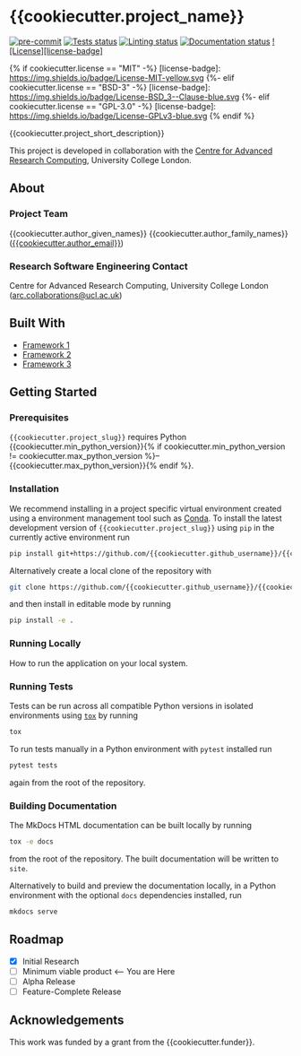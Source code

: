 # {{cookiecutter.project_name}}

[![pre-commit](https://img.shields.io/badge/pre--commit-enabled-brightgreen?logo=pre-commit&logoColor=white)](https://github.com/pre-commit/pre-commit)
[![Tests status][tests-badge]][tests-link]
[![Linting status][linting-badge]][linting-link]
[![Documentation status][documentation-badge]][documentation-link]
[![License][license-badge]](./LICENSE.md)

<!--
[![PyPI version][pypi-version]][pypi-link]
[![Conda-Forge][conda-badge]][conda-link]
[![PyPI platforms][pypi-platforms]][pypi-link]
-->

<!-- prettier-ignore-start -->
[tests-badge]:              https://github.com/{{cookiecutter.github_username}}/{{cookiecutter.project_slug}}/actions/workflows/tests.yml/badge.svg
[tests-link]:               https://github.com/{{cookiecutter.github_username}}/{{cookiecutter.project_slug}}/actions/workflows/tests.yml
[linting-badge]:            https://github.com/{{cookiecutter.github_username}}/{{cookiecutter.project_slug}}/actions/workflows/linting.yml/badge.svg
[linting-link]:             https://github.com/{{cookiecutter.github_username}}/{{cookiecutter.project_slug}}/actions/workflows/linting.yml
[documentation-badge]:      https://github.com/{{cookiecutter.github_username}}/{{cookiecutter.project_slug}}/actions/workflows/docs.yml/badge.svg
[documentation-link]:       https://github.com/{{cookiecutter.github_username}}/{{cookiecutter.project_slug}}/actions/workflows/docs.yml
[conda-badge]:              https://img.shields.io/conda/vn/conda-forge/{{cookiecutter.project_slug}}
[conda-link]:               https://github.com/conda-forge/{{cookiecutter.project_slug}}-feedstock
[pypi-link]:                https://pypi.org/project/{{cookiecutter.project_slug}}/
[pypi-platforms]:           https://img.shields.io/pypi/pyversions/{{cookiecutter.project_slug}}
[pypi-version]:             https://img.shields.io/pypi/v/{{cookiecutter.project_slug}}
{% if cookiecutter.license == "MIT" -%}
[license-badge]:            https://img.shields.io/badge/License-MIT-yellow.svg
{%- elif cookiecutter.license == "BSD-3" -%}
[license-badge]:            https://img.shields.io/badge/License-BSD_3--Clause-blue.svg
{%- elif cookiecutter.license == "GPL-3.0" -%}
[license-badge]:            https://img.shields.io/badge/License-GPLv3-blue.svg
{% endif %}
<!-- prettier-ignore-end -->

{{cookiecutter.project_short_description}}

This project is developed in collaboration with the
[Centre for Advanced Research Computing](https://ucl.ac.uk/arc), University
College London.

## About

### Project Team

{{cookiecutter.author_given_names}} {{cookiecutter.author_family_names}} ([{{cookiecutter.author_email}}](mailto:{{cookiecutter.author_email}}))

<!-- TODO: how do we have an array of collaborators ? -->

### Research Software Engineering Contact

Centre for Advanced Research Computing, University College London
([arc.collaborations@ucl.ac.uk](mailto:arc.collaborations@ucl.ac.uk))

## Built With

<!-- TODO: can cookiecutter make a list of frameworks? -->

- [Framework 1](https://something.com)
- [Framework 2](https://something.com)
- [Framework 3](https://something.com)

## Getting Started

### Prerequisites

<!-- Any tools or versions of languages needed to run code. For example specific Python or Node versions. Minimum hardware requirements also go here. -->

`{{cookiecutter.project_slug}}` requires Python {{cookiecutter.min_python_version}}{% if cookiecutter.min_python_version != cookiecutter.max_python_version %}&ndash;{{cookiecutter.max_python_version}}{% endif %}.

### Installation

<!-- How to build or install the application. -->

We recommend installing in a project specific virtual environment created using
a environment management tool such as
[Conda](https://docs.conda.io/projects/conda/en/stable/). To install the latest
development version of `{{cookiecutter.project_slug}}` using `pip` in the currently active
environment run

```sh
pip install git+https://github.com/{{cookiecutter.github_username}}/{{cookiecutter.project_slug}}.git
```

Alternatively create a local clone of the repository with

```sh
git clone https://github.com/{{cookiecutter.github_username}}/{{cookiecutter.project_slug}}.git
```

and then install in editable mode by running

```sh
pip install -e .
```

### Running Locally

How to run the application on your local system.

### Running Tests

<!-- How to run tests on your local system. -->

Tests can be run across all compatible Python versions in isolated environments
using [`tox`](https://tox.wiki/en/latest/) by running

```sh
tox
```

To run tests manually in a Python environment with `pytest` installed run

```sh
pytest tests
```

again from the root of the repository.

### Building Documentation

The MkDocs HTML documentation can be built locally by running

```sh
tox -e docs
```

from the root of the repository. The built documentation will be written to
`site`.

Alternatively to build and preview the documentation locally, in a Python
environment with the optional `docs` dependencies installed, run

```sh
mkdocs serve
```

## Roadmap

- [x] Initial Research
- [ ] Minimum viable product <-- You are Here
- [ ] Alpha Release
- [ ] Feature-Complete Release

## Acknowledgements

This work was funded by a grant from the {{cookiecutter.funder}}.

